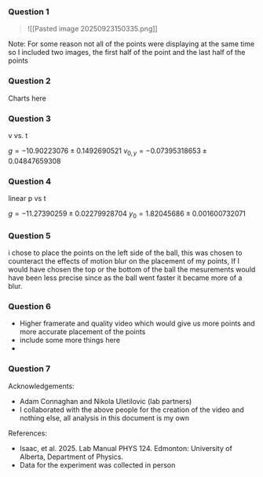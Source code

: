 ### Question 1
> ![[Pasted image 20250923150335.png]]

Note: For some reason not all of the points were displaying at the same time so I included two images, the first half of the point and the last half of the points
### Question 2

Charts here

### Question 3

v vs. t 

$g = -10.90223076 \pm 0.1492690521$
$v_{0,y} = -0.07395318653 \pm 0.04847659308$

### Question 4

linear p vs t 

$g = -11.27390259 \pm 0.02279928704$
$y_0 = 1.82045686 \pm 0.001600732071$

### Question 5

i chose to place the points on the left side of the ball, this was chosen to counteract the effects of motion blur on the placement of my points, If I would have chosen the top or the bottom of the ball the mesurements would have been less precise since as the ball went faster it became more of a blur.

### Question 6

 - Higher framerate and quality video which would give us more points and more accurate placement of the points
 - include some more things here
 - 
### Question 7

Acknowledgements: 
- Adam Connaghan and Nikola Uletilovic (lab partners)
- I collaborated with the above people for the creation of the video and nothing else, all analysis in this document is my own

References:
- Isaac, et al. 2025. Lab Manual PHYS 124. Edmonton: University of Alberta, Department of Physics.
- Data for the experiment was collected in person